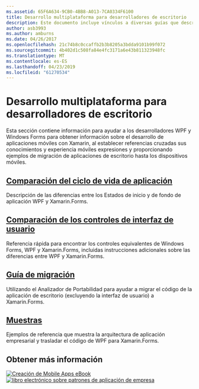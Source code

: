 ```yaml
---
ms.assetid: 65F6A634-9CB0-4BB8-A013-7CA0334F6100
title: Desarrollo multiplataforma para desarrolladores de escritorio
description: Este documento incluye vínculos a diversas guías que describen Xamarin.Forms para desarrolladores WPF y Windows Forms. El contenido vinculado explora el ciclo de vida de aplicación, controles de IU, trasladar instrucciones y ejemplos.
author: asb3993
ms.author: amburns
ms.date: 04/26/2017
ms.openlocfilehash: 21c74b8c0ccaffb2b3b8205a3bdda9101b99f072
ms.sourcegitcommit: 4b402d1c508fa84e4fc3171a6e43b811323948fc
ms.translationtype: MT
ms.contentlocale: es-ES
ms.lasthandoff: 04/23/2019
ms.locfileid: "61270534"
---
```

# <a name="cross-platform-for-desktop-developers"></a>Desarrollo multiplataforma para desarrolladores de escritorio

Esta sección contiene información para ayudar a los desarrolladores WPF y Windows Forms para obtener información sobre el desarrollo de aplicaciones móviles con Xamarin, al establecer referencias cruzadas sus conocimientos y experiencia móviles expresiones y proporcionando ejemplos de migración de aplicaciones de escritorio hasta los dispositivos móviles.

## <a name="app-lifecycle-comparisonlifecyclemd"></a>[Comparación del ciclo de vida de aplicación](lifecycle.md)

Descripción de las diferencias entre los Estados de inicio y de fondo de aplicación WPF y Xamarin.Forms.

## <a name="ui-controls-comparisoncontrolsindexmd"></a>[Comparación de los controles de interfaz de usuario](controls/index.md)

Referencia rápida para encontrar los controles equivalentes de Windows Forms, WPF y Xamarin.Forms, incluidas instrucciones adicionales sobre las diferencias entre WPF y Xamarin.Forms.

## <a name="porting-guidanceportingmd"></a>[Guía de migración](porting.md)

Utilizando el Analizador de Portabilidad para ayudar a migrar el código de la aplicación de escritorio (excluyendo la interfaz de usuario) a Xamarin.Forms.

## <a name="samplessamplesmd"></a>[Muestras](samples.md)

Ejemplos de referencia que muestra la arquitectura de aplicación empresarial y trasladar el código de WPF para Xamarin.Forms.

## <a name="learn-more"></a>Obtener más información

[![Creación de Mobile Apps eBook](images/creating-sml.png)](~/xamarin-forms/creating-mobile-apps-xamarin-forms/index.md) [ ![libro electrónico sobre patrones de aplicación de empresa](images/enterprise-sml.png)](~/xamarin-forms/enterprise-application-patterns/index.md)
